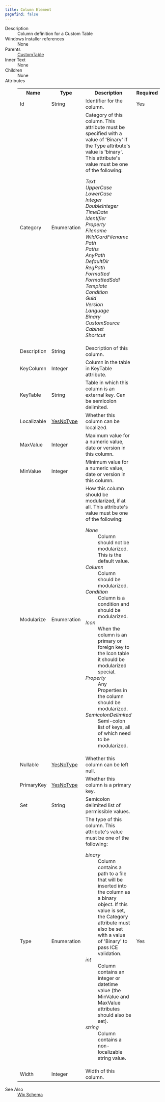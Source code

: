 ```yaml
---
title: Column Element
pagefind: false
---
```

<dl>
  <dt>Description</dt>
  <dd>Column definition for a Custom Table</dd>
  <dt>Windows Installer references</dt>
  <dd>None</dd>
  <dt>Parents</dt>
  <dd>
    <a href="../customtable/">CustomTable</a>
  </dd>
  <dt>Inner Text</dt>
  <dd>None</dd>
  <dt>Children</dt>
  <dd>None</dd>
  <dt>Attributes</dt>
  <dd>
    <table cellspacing="0" cellpadding="0" class="schema">
      <tr>
        <th width="15%">Name</th>
        <th width="15%">Type</th>
        <th width="65%">Description</th>
        <th width="15%">Required</th>
      </tr>
      <tr>
        <td>Id</td>
        <td>String</td>
        <td>Identifier for the column.</td>
        <td>Yes</td>
      </tr>
      <tr>
        <td>Category</td>
        <td>Enumeration</td>
        <td>                         Category of this column.                         This attribute must be specified with a value of 'Binary' if the Type attribute's value is 'binary'.                       This attribute's value must be one of the following:<dl><dt class="enumerationValue"><dfn>Text</dfn></dt><dd></dd><dt class="enumerationValue"><dfn>UpperCase</dfn></dt><dd></dd><dt class="enumerationValue"><dfn>LowerCase</dfn></dt><dd></dd><dt class="enumerationValue"><dfn>Integer</dfn></dt><dd></dd><dt class="enumerationValue"><dfn>DoubleInteger</dfn></dt><dd></dd><dt class="enumerationValue"><dfn>TimeDate</dfn></dt><dd></dd><dt class="enumerationValue"><dfn>Identifier</dfn></dt><dd></dd><dt class="enumerationValue"><dfn>Property</dfn></dt><dd></dd><dt class="enumerationValue"><dfn>Filename</dfn></dt><dd></dd><dt class="enumerationValue"><dfn>WildCardFilename</dfn></dt><dd></dd><dt class="enumerationValue"><dfn>Path</dfn></dt><dd></dd><dt class="enumerationValue"><dfn>Paths</dfn></dt><dd></dd><dt class="enumerationValue"><dfn>AnyPath</dfn></dt><dd></dd><dt class="enumerationValue"><dfn>DefaultDir</dfn></dt><dd></dd><dt class="enumerationValue"><dfn>RegPath</dfn></dt><dd></dd><dt class="enumerationValue"><dfn>Formatted</dfn></dt><dd></dd><dt class="enumerationValue"><dfn>FormattedSddl</dfn></dt><dd></dd><dt class="enumerationValue"><dfn>Template</dfn></dt><dd></dd><dt class="enumerationValue"><dfn>Condition</dfn></dt><dd></dd><dt class="enumerationValue"><dfn>Guid</dfn></dt><dd></dd><dt class="enumerationValue"><dfn>Version</dfn></dt><dd></dd><dt class="enumerationValue"><dfn>Language</dfn></dt><dd></dd><dt class="enumerationValue"><dfn>Binary</dfn></dt><dd></dd><dt class="enumerationValue"><dfn>CustomSource</dfn></dt><dd></dd><dt class="enumerationValue"><dfn>Cabinet</dfn></dt><dd></dd><dt class="enumerationValue"><dfn>Shortcut</dfn></dt><dd></dd></dl></td>
        <td>&nbsp;</td>
      </tr>
      <tr>
        <td>Description</td>
        <td>String</td>
        <td>Description of this column.</td>
        <td>&nbsp;</td>
      </tr>
      <tr>
        <td>KeyColumn</td>
        <td>Integer</td>
        <td>Column in the table in KeyTable attribute.</td>
        <td>&nbsp;</td>
      </tr>
      <tr>
        <td>KeyTable</td>
        <td>String</td>
        <td>Table in which this column is an external key. Can be semicolon delimited.</td>
        <td>&nbsp;</td>
      </tr>
      <tr>
        <td>Localizable</td>
        <td><a href="../simple_type_yesnotype/">YesNoType</a></td>
        <td>Whether this column can be localized.</td>
        <td>&nbsp;</td>
      </tr>
      <tr>
        <td>MaxValue</td>
        <td>Integer</td>
        <td>Maximum value for a numeric value, date or version in this column.</td>
        <td>&nbsp;</td>
      </tr>
      <tr>
        <td>MinValue</td>
        <td>Integer</td>
        <td>Minimum value for a numeric value, date or version in this column.</td>
        <td>&nbsp;</td>
      </tr>
      <tr>
        <td>Modularize</td>
        <td>Enumeration</td>
        <td>How this column should be modularized, if at all.  This attribute's value must be one of the following:<dl><dt class="enumerationValue"><dfn>None</dfn></dt><dd>                                     Column should not be modularized.  This is the default value.                                 </dd><dt class="enumerationValue"><dfn>Column</dfn></dt><dd>                                     Column should be modularized.                                 </dd><dt class="enumerationValue"><dfn>Condition</dfn></dt><dd>                                     Column is a condition and should be modularized.                                 </dd><dt class="enumerationValue"><dfn>Icon</dfn></dt><dd>                                     When the column is an primary or foreign key to the Icon table it should be modularized special.                                 </dd><dt class="enumerationValue"><dfn>Property</dfn></dt><dd>                                     Any Properties in the column should be modularized.                                 </dd><dt class="enumerationValue"><dfn>SemicolonDelimited</dfn></dt><dd>                                     Semi-colon list of keys, all of which need to be modularized.                                 </dd></dl></td>
        <td>&nbsp;</td>
      </tr>
      <tr>
        <td>Nullable</td>
        <td><a href="../simple_type_yesnotype/">YesNoType</a></td>
        <td>Whether this column can be left null.</td>
        <td>&nbsp;</td>
      </tr>
      <tr>
        <td>PrimaryKey</td>
        <td><a href="../simple_type_yesnotype/">YesNoType</a></td>
        <td>Whether this column is a primary key.</td>
        <td>&nbsp;</td>
      </tr>
      <tr>
        <td>Set</td>
        <td>String</td>
        <td>Semicolon delimited list of permissible values.</td>
        <td>&nbsp;</td>
      </tr>
      <tr>
        <td>Type</td>
        <td>Enumeration</td>
        <td>The type of this column.  This attribute's value must be one of the following:<dl><dt class="enumerationValue"><dfn>binary</dfn></dt><dd>                                     Column contains a path to a file that will be inserted into the column as a binary object.                                     If this value is set, the Category attribute must also be set with a value of 'Binary' to pass ICE validation.                                 </dd><dt class="enumerationValue"><dfn>int</dfn></dt><dd>                                     Column contains an integer or datetime value (the MinValue and MaxValue attributes should also be set).                                 </dd><dt class="enumerationValue"><dfn>string</dfn></dt><dd>                                     Column contains a non-localizable string value.                                 </dd></dl></td>
        <td>Yes</td>
      </tr>
      <tr>
        <td>Width</td>
        <td>Integer</td>
        <td>Width of this column.</td>
        <td>&nbsp;</td>
      </tr>
    </table>
  </dd>
  <dt>See Also</dt>
  <dd>
    <a href="../">Wix Schema</a>
  </dd>
</dl>
